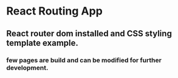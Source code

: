 # React Routing App

## React router dom installed and CSS styling template example.

### few pages are build and can be modified for further development.
